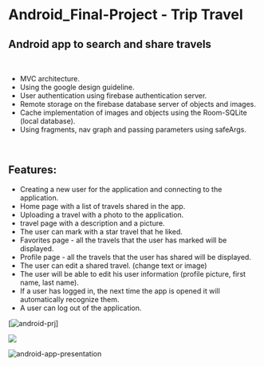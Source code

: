 # Android_Final-Project - Trip Travel

## Android app to search and share travels

<br>

- MVC architecture.
- Using the google design guideline.
- User authentication using firebase authentication server.
- Remote storage on the firebase database server of objects and images.
- Cache implementation of images and objects using the Room-SQLite (local database).
- Using fragments, nav graph and passing parameters using safeArgs.

<br>

## Features:

- Creating a new user for the application and connecting to the application.
- Home page with a list of travels shared in the app.
- Uploading a travel with a photo to the application.
- travel page with a description and a picture.
- The user can mark with a star travel that he liked.
- Favorites page - all the travels that the user has marked will be displayed.
- Profile page - all the travels that the user has shared will be displayed.
- The user can edit a shared travel. (change text or image)
- The user will be able to edit his user information (profile picture, first name, last name).
- If a user has logged in, the next time the app is opened it will automatically recognize them.
- A user can log out of the application.


[![android-prj](https://github.com/Idanklatza/Android_Final-Project/assets/93584464/579f81e7-f96e-4a99-95aa-8e948449fdd0)]

<img src = https://github.com/Idanklatza/Android_Final-Project/assets/93584464/579f81e7-f96e-4a99-95aa-8e948449fdd0 />

![android-app-presentation](https://github.com/Idanklatza/Android_Final-Project/assets/93584464/9654fbea-f2fa-4e50-8e98-57da5b20dc0a)


 
